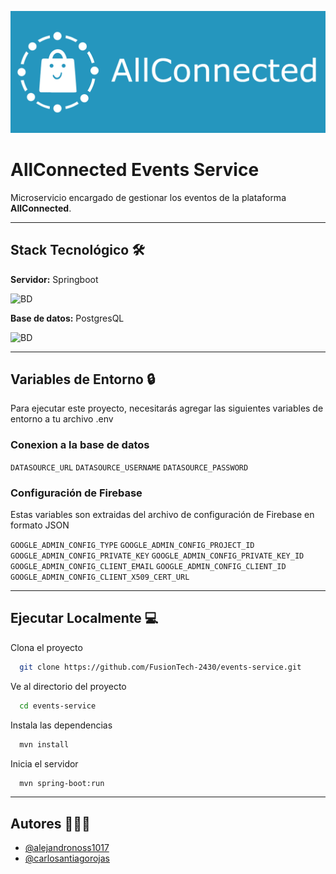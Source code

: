 
![Logo](https://github.com/FusionTech-2430/.github/blob/main/profile/Banner2.png?raw=true)

# AllConnected Events Service

Microservicio encargado de gestionar los eventos de la plataforma __AllConnected__.

---
## Stack Tecnológico 🛠️

**Servidor:** Springboot

![BD](https://skillicons.dev/icons?i=spring,maven)

**Base de datos:** PostgresQL

![BD](https://skillicons.dev/icons?i=postgresql)

---
## Variables de Entorno 🔒

Para ejecutar este proyecto, necesitarás agregar las siguientes variables de entorno a tu archivo .env

### Conexion a la base de datos

`DATASOURCE_URL`
`DATASOURCE_USERNAME`
`DATASOURCE_PASSWORD`

### Configuración de Firebase
Estas variables son extraidas del archivo de configuración de Firebase en formato JSON

`GOOGLE_ADMIN_CONFIG_TYPE`
`GOOGLE_ADMIN_CONFIG_PROJECT_ID`
`GOOGLE_ADMIN_CONFIG_PRIVATE_KEY`
`GOOGLE_ADMIN_CONFIG_PRIVATE_KEY_ID`
`GOOGLE_ADMIN_CONFIG_CLIENT_EMAIL`
`GOOGLE_ADMIN_CONFIG_CLIENT_ID`
`GOOGLE_ADMIN_CONFIG_CLIENT_X509_CERT_URL`

---
## Ejecutar Localmente 💻

Clona el proyecto

```bash
  git clone https://github.com/FusionTech-2430/events-service.git
```

Ve al directorio del proyecto

```bash
  cd events-service
```

Instala las dependencias

```bash
  mvn install
```

Inicia el servidor

```bash
  mvn spring-boot:run
```

---

## Autores 🧑🏻‍💻

- [@alejandronoss1017](https://github.com/alejandronoss1017)
- [@carlosantiagorojas](https://github.com/carlosantiagorojas)

